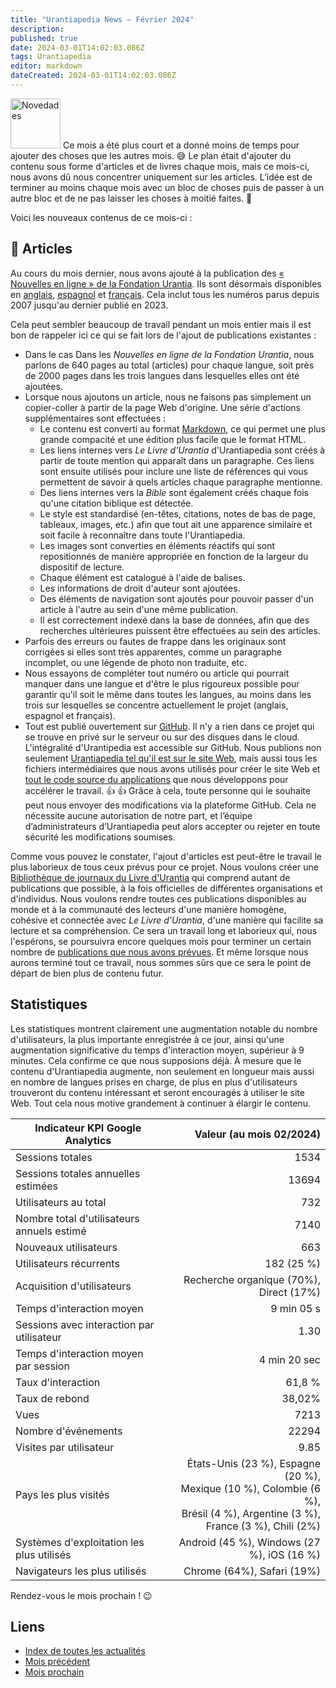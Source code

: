 ```yaml
---
title: "Urantiapedia News — Février 2024"
description: 
published: true
date: 2024-03-01T14:02:03.086Z
tags: Urantiapedia
editor: markdown
dateCreated: 2024-03-01T14:02:03.086Z
---
```


<img src="/_assets/svg/icon-news.svg" alt="Novedades" style="width: 80px;"> Ce mois a été plus court et a donné moins de temps pour ajouter des choses que les autres mois. :sweat_smile: Le plan était d'ajouter du contenu sous forme d'articles et de livres chaque mois, mais ce mois-ci, nous avons dû nous concentrer uniquement sur les articles. L’idée est de terminer au moins chaque mois avec un bloc de choses puis de passer à un autre bloc et de ne pas laisser les choses à moitié faites. :construction: 

Voici les nouveaux contenus de ce mois-ci : 

## :page_with_curl: Articles 

Au cours du mois dernier, nous avons ajouté à la publication des [« Nouvelles en ligne » de la Fondation Urantia](https://www.urantia.org/news/2023-12). Ils sont désormais disponibles en [anglais](/en/index/articles_uf_news_online), [espagnol](/es/index/articles_uf_news_online) et [français](/fr/index/articles_uf_news_online). Cela inclut tous les numéros parus depuis 2007 jusqu'au dernier publié en 2023. 

Cela peut sembler beaucoup de travail pendant un mois entier mais il est bon de rappeler ici ce qui se fait lors de l'ajout de publications existantes : 
- Dans le cas Dans les _Nouvelles en ligne de la Fondation Urantia_, nous parlons de 640 pages au total (articles) pour chaque langue, soit près de 2000 pages dans les trois langues dans lesquelles elles ont été ajoutées. 
- Lorsque nous ajoutons un article, nous ne faisons pas simplement un copier-coller à partir de la page Web d'origine. Une série d'actions supplémentaires sont effectuées : 
  - Le contenu est converti au format [Markdown](/fr/help/markdown), ce qui permet une plus grande compacité et une édition plus facile que le format HTML. 
  - Les liens internes vers _Le Livre d'Urantia_ d'Urantiapedia sont créés à partir de toute mention qui apparaît dans un paragraphe. Ces liens sont ensuite utilisés pour inclure une liste de références qui vous permettent de savoir à quels articles chaque paragraphe mentionne. 
  - Des liens internes vers la _Bible_ sont également créés chaque fois qu'une citation biblique est détectée. 
  - Le style est standardisé (en-têtes, citations, notes de bas de page, tableaux, images, etc.) afin que tout ait une apparence similaire et soit facile à reconnaître dans toute l'Urantiapedia. 
  - Les images sont converties en éléments réactifs qui sont repositionnés de manière appropriée en fonction de la largeur du dispositif de lecture. 
  - Chaque élément est catalogué à l'aide de balises. 
  - Les informations de droit d'auteur sont ajoutées. 
  - Des éléments de navigation sont ajoutés pour pouvoir passer d'un article à l'autre au sein d'une même publication.
  - Il est correctement indexé dans la base de données, afin que des recherches ultérieures puissent être effectuées au sein des articles. 
- Parfois des erreurs ou fautes de frappe dans les originaux sont corrigées si elles sont très apparentes, comme un paragraphe incomplet, ou une légende de photo non traduite, etc. 
- Nous essayons de compléter tout numéro ou article qui pourrait manquer dans une langue et d'être le plus rigoureux possible pour garantir qu'il soit le même dans toutes les langues, au moins dans les trois sur lesquelles se concentre actuellement le projet (anglais, espagnol et français).
- Tout est publié ouvertement sur [GitHub](https://github.com/JanHerca/urantiapedia-backup). Il n'y a rien dans ce projet qui se trouve en privé sur le serveur ou sur des disques dans le cloud. L'intégralité d'Urantipedia est accessible sur GitHub. Nous publions non seulement [Urantiapedia tel qu'il est sur le site Web](https://github.com/JanHerca/urantiapedia-backup), mais aussi tous les fichiers intermédiaires que nous avons utilisés pour créer le site Web et [tout le code source du applications](https://github.com/JanHerca/urantiapedia) que nous développons pour accélérer le travail. :+1: :+1: Grâce à cela, toute personne qui le souhaite peut nous envoyer des modifications via la plateforme GitHub. Cela ne nécessite aucune autorisation de notre part, et l’équipe d’administrateurs d’Urantiapedia peut alors accepter ou rejeter en toute sécurité les modifications soumises. 

Comme vous pouvez le constater, l'ajout d'articles est peut-être le travail le plus laborieux de tous ceux prévus pour ce projet. Nous voulons créer une [Bibliothèque de journaux du Livre d'Urantia](/fr/index/articles) qui comprend autant de publications que possible, à la fois officielles de différentes organisations et d'individus. Nous voulons rendre toutes ces publications disponibles au monde et à la communauté des lecteurs d'une manière homogène, cohésive et connectée avec _Le Livre d'Urantia_, d'une manière qui facilite sa lecture et sa compréhension. Ce sera un travail long et laborieux qui, nous l'espérons, se poursuivra encore quelques mois pour terminer un certain nombre de [publications que nous avons prévues](/fr/help/status#progression-d%C3%A9taill%C3%A9e-des-articles). Et même lorsque nous aurons terminé tout ce travail, nous sommes sûrs que ce sera le point de départ de bien plus de contenu futur. 

## Statistiques 

Les statistiques montrent clairement une augmentation notable du nombre d'utilisateurs, la plus importante enregistrée à ce jour, ainsi qu'une augmentation significative du temps d'interaction moyen, supérieur à 9 minutes. Cela confirme ce que nous supposions déjà. À mesure que le contenu d'Urantiapedia augmente, non seulement en longueur mais aussi en nombre de langues prises en charge, de plus en plus d'utilisateurs trouveront du contenu intéressant et seront encouragés à utiliser le site Web. Tout cela nous motive grandement à continuer à élargir le contenu. 

Indicateur KPI Google Analytics | Valeur (au mois 02/2024)
--- | ---: 
Sessions totales | 1534
Sessions totales annuelles estimées | 13694 
Utilisateurs au total | 732 
Nombre total d'utilisateurs annuels estimé | 7140 
Nouveaux utilisateurs | 663 
Utilisateurs récurrents | 182 (25 %) 
Acquisition d'utilisateurs | Recherche organique (70%), Direct (17%) 
Temps d'interaction moyen | 9 min 05 s 
Sessions avec interaction par utilisateur | 1.30 
Temps d'interaction moyen par session | 4 min 20 sec 
Taux d'interaction | 61,8 % 
Taux de rebond | 38,02% 
Vues | 7213 
Nombre d'événements | 22294 
Visites par utilisateur | 9.85 
Pays les plus visités | États-Unis (23 %), Espagne (20 %), <br>Mexique (10 %), Colombie (6 %), <br>Brésil (4 %), Argentine (3 %), <br>France (3 %), Chili (2%) 
Systèmes d'exploitation les plus utilisés | Android (45 %), Windows (27 %), iOS (16 %) 
Navigateurs les plus utilisés | Chrome (64%), Safari (19%) 

Rendez-vous le mois prochain ! :wink: 

## Liens 

- [Index de toutes les actualités](/fr/news) 
- [Mois précédent](/fr/news/2024/01)
- [Mois prochain](/fr/news/2024/03)